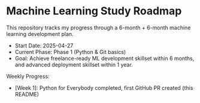 # Machine Learning Study Roadmap

This repository tracks my progress through a 6-month + 6-month machine learning development plan.

- Start Date: 2025-04-27
- Current Phase: Phase 1 (Python & Git basics)
- Goal: Achieve freelance-ready ML development skillset within 6 months, and advanced deployment skillset within 1 year.

Weekly Progress:
- [Week 1]: Python for Everybody completed, first GitHub PR created (this README)
